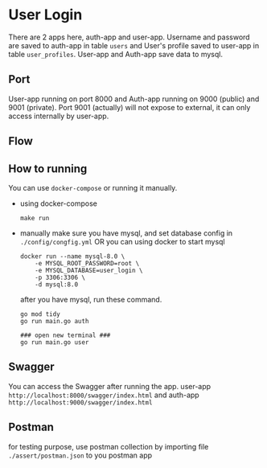 # User Login

There are 2 apps here, auth-app and user-app.
Username and password are saved to auth-app in table `users` and User's profile saved to user-app in table `user_profiles`.
User-app and Auth-app save data to mysql.

## Port

User-app running on port 8000 and Auth-app running on 9000 (public) and 9001 (private).
Port 9001 (actually) will not expose to external, it can only access internally by user-app.

## Flow

## How to running

You can use `docker-compose` or running it manually.

- using docker-compose

  ```
  make run
  ```

- manually
  make sure you have mysql, and set database config in `./config/congfig.yml`
  OR you can using docker to start mysql

  ```
  docker run --name mysql-8.0 \
      -e MYSQL_ROOT_PASSWORD=root \
      -e MYSQL_DATABASE=user_login \
      -p 3306:3306 \
      -d mysql:8.0
  ```

  after you have mysql, run these command.

  ```
  go mod tidy
  go run main.go auth

  ### open new terminal ###
  go run main.go user
  ```

## Swagger

You can access the Swagger after running the app.
user-app `http://localhost:8000/swagger/index.html`
and auth-app `http://localhost:9000/swagger/index.html`

## Postman

for testing purpose, use postman collection by importing file `./assert/postman.json` to you postman app
